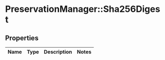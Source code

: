 # PreservationManager::Sha256Digest

## Properties
Name | Type | Description | Notes
------------ | ------------- | ------------- | -------------

